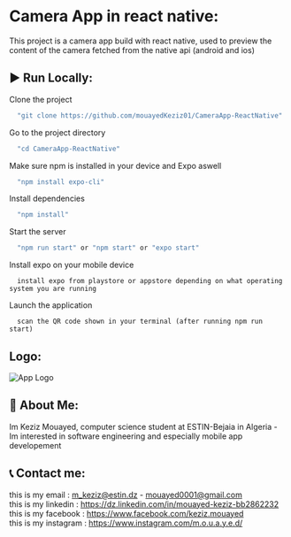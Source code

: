 # Camera App in react native:

This project is a camera app build with react native, used to preview the content of the camera fetched from the native api (android and ios)

## ▶️ Run Locally:

Clone the project

```bash
  "git clone https://github.com/mouayedKeziz01/CameraApp-ReactNative"
```

Go to the project directory

```bash
  "cd CameraApp-ReactNative"
```

Make sure npm is installed in your device and Expo aswell

```bash
  "npm install expo-cli"
```

Install dependencies

```bash
  "npm install"
```

Start the server

```bash
  "npm run start" or "npm start" or "expo start"
```

Install expo on your mobile device

```your mobile device
  install expo from playstore or appstore depending on what operating system you are running
```

Launch the application

```your mobile device
  scan the QR code shown in your terminal (after running npm run start)
```

## Logo:

![App Logo](https://th.bing.com/th/id/OIP.abmJIPiVLDozgcDSPcjZNgHaFZ?pid=ImgDet&rs=1)

## 🚀 About Me:

Im Keziz Mouayed, computer science student at ESTIN-Bejaia in Algeria - Im interested in software engineering and especially mobile app developement

## 📞 Contact me:

this is my email : m_keziz@estin.dz - mouayed0001@gmail.com  
this is my linkedin : https://dz.linkedin.com/in/mouayed-keziz-bb2862232  
this is my facebook : https://www.facebook.com/keziz.mouayed  
this is my instagram : https://www.instagram.com/m.o.u.a.y.e.d/
